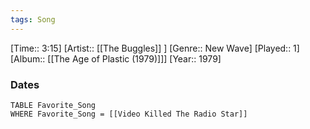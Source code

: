 ```yaml
---
tags: Song  
---
```

[Time:: 3:15]
[Artist:: [[The Buggles]] ]
[Genre:: New Wave]
[Played:: 1]
[Album:: [[The Age of Plastic (1979)]]]
[Year:: 1979]
### Dates
````dataview
TABLE Favorite_Song
WHERE Favorite_Song = [[Video Killed The Radio Star]]
````